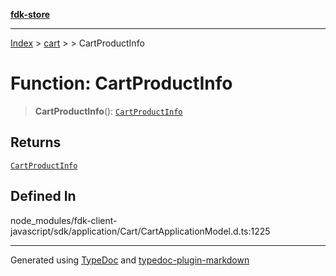 [**fdk-store**](../../../README.md)
***

[Index](../../../API.md) > [cart](../../README.md) > [<internal>](../README.md) > CartProductInfo

# Function: CartProductInfo

> **CartProductInfo**(): [`CartProductInfo`](../type-aliases/type-alias.CartProductInfo.md)

## Returns

[`CartProductInfo`](../type-aliases/type-alias.CartProductInfo.md)

## Defined In

node\_modules/fdk-client-javascript/sdk/application/Cart/CartApplicationModel.d.ts:1225

***
Generated using [TypeDoc](https://typedoc.org/) and [typedoc-plugin-markdown](https://www.npmjs.com/package/typedoc-plugin-markdown)
